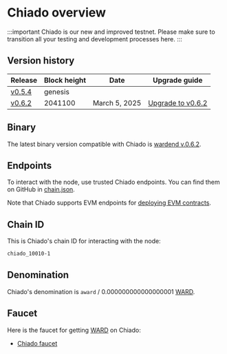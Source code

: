 ﻿---
sidebar_position: 1
---

# Chiado overview

:::important
Chiado is our new and improved testnet. Please make sure to transition all your testing and development processes here.
:::

## Version history

| Release                                                                         | Block height         | Date          | Upgrade guide                        |
| ------------------------------------------------------------------------------- | -------------------- | ------------- | ------------------------------------ |
| [v0.5.4](https://github.com/warden-protocol/wardenprotocol/releases/tag/v0.5.4) | genesis              |               |                                      |
| [v0.6.2](https://github.com/warden-protocol/wardenprotocol/releases/tag/v0.6.2) | 2041100              | March 5, 2025 | [Upgrade to v0.6.2](upgrade/v0.6.2)  |

## Binary

The latest binary version compatible with Chiado is [wardend v.0.6.2](https://github.com/warden-protocol/wardenprotocol/releases/tag/v0.6.2).


## Endpoints

To interact with the node, use trusted Chiado endpoints. You can find them on GitHub in [chain.json](https://github.com/warden-protocol/networks/tree/main/testnets/chiado/chain.json).

Note that Chiado supports EVM endpoints for [deploying EVM contracts](http://localhost:3000/build-an-app/deploy-smart-contracts-on-warden/deploy-an-evm-contract).

## Chain ID

This is Chiado's chain ID for interacting with the node:

```bash
chiado_10010-1
```

## Denomination

Chiado's denomination is `award` / 0.000000000000000001 [WARD](/tokens/ward-token/ward).

## Faucet

Here is the faucet for getting [WARD](https://docs.wardenprotocol.org/tokens/ward-token/ward) on Chiado:

- [Chiado faucet](https://faucet.chiado.wardenprotocol.org/)
